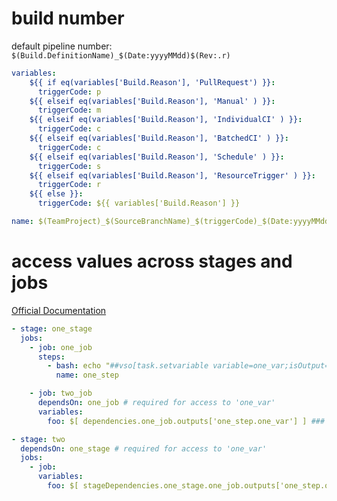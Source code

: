 # build number

default pipeline number:  `$(Build.DefinitionName)_$(Date:yyyyMMdd)$(Rev:.r)`

```yaml
variables:
	${{ if eq(variables['Build.Reason'], 'PullRequest') }}:
	  triggerCode: p
	${{ elseif eq(variables['Build.Reason'], 'Manual' ) }}:
	  triggerCode: m
	${{ elseif eq(variables['Build.Reason'], 'IndividualCI' ) }}:
	  triggerCode: c
	${{ elseif eq(variables['Build.Reason'], 'BatchedCI' ) }}:
	  triggerCode: c
	${{ elseif eq(variables['Build.Reason'], 'Schedule' ) }}:
	  triggerCode: s
	${{ elseif eq(variables['Build.Reason'], 'ResourceTrigger' ) }}:
	  triggerCode: r
	${{ else }}:
	  triggerCode: ${{ variables['Build.Reason'] }}

name: $(TeamProject)_$(SourceBranchName)_$(triggerCode)_$(Date:yyyyMMdd)$(Rev:.r)
```

# access values across stages and jobs
[Official Documentation](https://learn.microsoft.com/en-us/azure/devops/pipelines/process/expressions?view=azure-devops#job-to-job-dependencies-across-stages)

```yaml
- stage: one_stage
  jobs:
	- job: one_job
	  steps:
	    - bash: echo "##vso[task.setvariable variable=one_var;isOutput=true]HELLO!!!"
	      name: one_step

	- job: two_job
	  dependsOn: one_job # required for access to 'one_var'
	  variables:
		foo: $[ dependencies.one_job.outputs['one_step.one_var'] ] ### foo=HELLO!!!

- stage: two
  dependsOn: one_stage # required for access to 'one_var'
  jobs:
	- job:
	  variables:
		foo: $[ stageDependencies.one_stage.one_job.outputs['one_step.one_var'] ] ### foo=HELLO!!!
```
